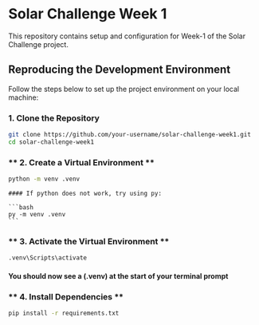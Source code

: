 # Solar Challenge Week 1

This repository contains setup and configuration for Week-1 of the Solar Challenge project.


## Reproducing the Development Environment

Follow the steps below to set up the project environment on your local machine:

### **1. Clone the Repository**

```bash
git clone https://github.com/your-username/solar-challenge-week1.git
cd solar-challenge-week1
```

### ** 2. Create a Virtual Environment **

``` bash
python -m venv .venv
```
    #### If python does not work, try using py:

    ```bash
    py -m venv .venv
    ```

### ** 3. Activate the Virtual Environment **

```bash
.venv\Scripts\activate
```
   #### You should now see a (.venv) at the start of your terminal prompt

### ** 4. Install Dependencies **
```bash
pip install -r requirements.txt
``` 
